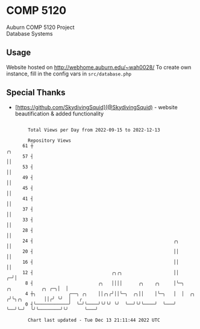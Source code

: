 # COMP 5120
Auburn COMP 5120 Project  
Database Systems

## Usage
Website hosted on http://webhome.auburn.edu/~wah0028/
To create own instance, fill in the config vars in `src/database.php`

## Special Thanks
- [https://github.com/SkydivingSquid](@SkydivingSquid) - website beautification & added functionality

```

        Total Views per Day from 2022-09-15 to 2022-12-13

        Repository Views
      61 ┼                                                                                   ╭╮
      57 ┤                                                                                   ││
      53 ┤                                                                                   ││
      49 ┤                                                                                   ││
      45 ┤                                                                                   ││
      41 ┤                                                                                   ││
      37 ┤                                                                                   ││
      33 ┤                                                                                   ││
      28 ┤                                                                                   ││
      24 ┤                                                    ╭╮                             ││
      20 ┤                                                    ││                             ││
      16 ┤                                                    ││                             ││
      12 ┤                             ╭╮╭╮                   ││                           ╭─╯│
       8 ┤                        ╭╮   ││││      ╭╮    ╭╮     │╰─╮      ╭╮           ╭╮ ╭─╮│  │
       4 ┼╮            ╭──╮ ╭╮    ││╭╮╭╯││╰─╮  ╭╮││    │╰─╮   │  │  ╭╮ ╭╯╰╮╭╮        ││╭╯ ╰╯  │   ╭
       0 ┤╰────────────╯  ╰─╯╰────╯╰╯╰╯ ╰╯  ╰──╯╰╯╰────╯  ╰───╯  ╰──╯╰─╯  ╰╯╰────────╯╰╯      ╰───╯

        Chart last updated - Tue Dec 13 21:11:44 2022 UTC
        
```
